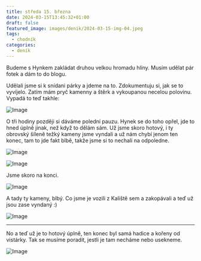 ```yaml
---
title: středa 15. března
date: 2024-03-15T13:45:32+01:00
draft: false
featured_image: images/denik/2024-03-15-img-04.jpeg
tags:
  - chodník
categories:
  - deník
---
```


Budeme s Hynkem zakládat druhou velkou hromadu hlíny.
Musím udělat pár fotek a dám to do blogu.

Udělali jsme si k snídani párky a jdeme na to. Zdokumentuju si, jak se
to vyvíjelo. Zatím mám pryč kamenny a štěrk a vykoupanou necelou
polovinu. Vypadá to teď takhle:


![Image](/images/denik/2024-03-13-img-01.jpeg)

O tři hodiny později si dáváme polední pauzu. Hynek se do toho opřel,
jde to hned úplně jinak, než když to dělám sám. Už jsme skoro hotový,
i ty obrovský šíleně težký kameny jsme vyndali a už nám chybí jenom
ten konec, tam to jde fakt blbě, takže jsme si to nechali na odpoledne.

![Image](/images/denik/2024-03-15-img-02.jpeg)

![Image](/images/denik/2024-03-15-img-03.jpeg)

Jsme skoro na konci.

![Image](/images/denik/2024-03-15-img-05.jpeg)

A tady ty kameny, blbý. Co jsme je vozili z Kaliště sem a zakopávali a
teď už jsou zase vyndaný :)

![Image](/images/denik/2024-03-15-img-04.jpeg)

---

No a teď už je to hotový úplně, ten konec byl samá hadice a kořeny od
vistárky. Tak se musíme poradit, jestli je tam necháme nebo usekneme.

![Image](/images/denik/2024-03-15-img-06.jpeg)
